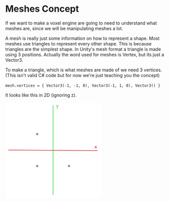 # Meshes Concept
If we want to make a voxel engine are going to need to understand what meshes are, since we will be manipulating meshes a lot. 

A mesh is really just some information on how to represent a shape. Most meshes use triangles to represent every other shape. This is because triangles are the simplest shape. In Unity's mesh format a triangle is made using 3 positions. Actually the word used for meshes is Vertex, but its just a Vector3.

To make a triangle, which is what meshes are made of we need 3 vertices.
(This isn't valid C# code but for now we're just teaching you the concept)

`
    mesh.vertices = { Vector3(-1, -1, 0), Vector3(-1, 1, 0), Vector3() }
`

It looks like this in 2D (ignoring z).

![list of vertices](/Resources/assets/vertices_list_3.png)
